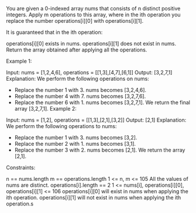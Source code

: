 You are given a 0-indexed array nums that consists of n distinct positive integers. Apply m operations to this array, where in the ith operation you replace the number operations[i][0] with operations[i][1].

It is guaranteed that in the ith operation:

operations[i][0] exists in nums.
operations[i][1] does not exist in nums.
Return the array obtained after applying all the operations.

Example 1:

Input: nums = [1,2,4,6], operations = [[1,3],[4,7],[6,1]]
Output: [3,2,7,1]
Explanation: We perform the following operations on nums:

- Replace the number 1 with 3. nums becomes [3,2,4,6].
- Replace the number 4 with 7. nums becomes [3,2,7,6].
- Replace the number 6 with 1. nums becomes [3,2,7,1].
  We return the final array [3,2,7,1].
  Example 2:

Input: nums = [1,2], operations = [[1,3],[2,1],[3,2]]
Output: [2,1]
Explanation: We perform the following operations to nums:

- Replace the number 1 with 3. nums becomes [3,2].
- Replace the number 2 with 1. nums becomes [3,1].
- Replace the number 3 with 2. nums becomes [2,1].
  We return the array [2,1].

Constraints:

n == nums.length
m == operations.length
1 <= n, m <= 105
All the values of nums are distinct.
operations[i].length == 2
1 <= nums[i], operations[i][0], operations[i][1] <= 106
operations[i][0] will exist in nums when applying the ith operation.
operations[i][1] will not exist in nums when applying the ith operation.s
